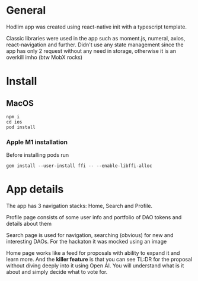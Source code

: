 # General
Hodlim app was created using react-native init with a typescript template.

Classic libraries were used in the app such as moment.js, numeral, axios, react-navigation and further. Didn't use any state management since the app has only 2 request without any need in storage, otherwise it is an overkill imho (btw MobX rocks)

# Install

## MacOS
```
npm i
cd ios
pod install
```

### Apple M1 installation
Before installing pods run

```
gem install --user-install ffi -- --enable-libffi-alloc
```

# App details
The app has 3 navigation stacks: Home, Search and Profile.

Profile page consists of some user info and portfolio of DAO tokens and details about them

Search page is used for navigation, searching (obvious) for new and interesting DAOs. For the hackaton it was mocked using an image

Home page works like a feed for proposals with ability to expand it and learn more. And the **killer feature** is that you can see TL:DR for the proposal without diving deeply into it using Open AI. You will understand what is it about and simply decide what to vote for.

